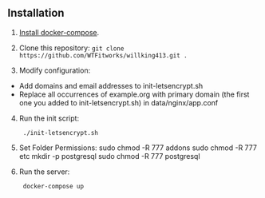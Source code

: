 ## Installation
1. [Install docker-compose](https://docs.docker.com/compose/install/#install-compose).

2. Clone this repository: `git clone https://github.com/WTFitworks/willking413.git .`

3. Modify configuration:
- Add domains and email addresses to init-letsencrypt.sh
- Replace all occurrences of example.org with primary domain (the first one you added to init-letsencrypt.sh) in data/nginx/app.conf

4. Run the init script:

        ./init-letsencrypt.sh

5. Set Folder Permissions:
        sudo chmod -R 777 addons
        sudo chmod -R 777 etc
        mkdir -p postgresql
        sudo chmod -R 777 postgresql


6. Run the server:

        docker-compose up